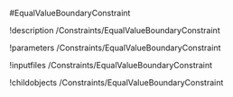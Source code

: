 <!-- MOOSE Object Documentation Stub: Remove this when content is added. -->
#EqualValueBoundaryConstraint

!description /Constraints/EqualValueBoundaryConstraint

!parameters /Constraints/EqualValueBoundaryConstraint

!inputfiles /Constraints/EqualValueBoundaryConstraint

!childobjects /Constraints/EqualValueBoundaryConstraint
